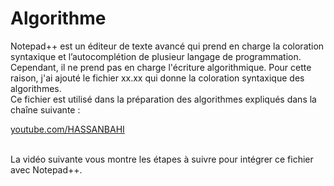 # Algorithme
Notepad++ est un éditeur de texte avancé qui prend en charge la coloration syntaxique et l’autocomplétion de plusieur langage de programmation. Cependant, il ne prend pas en charge l'écriture algorithmique. Pour cette raison, j'ai ajouté le fichier xx.xx qui donne la coloration syntaxique des algorithmes. <br>
Ce fichier est utilisé dans la préparation des algorithmes expliqués dans la chaîne suivante : <p><a href="youtube.com/HASSANBAHI">youtube.com/HASSANBAHI</a></p> <br>
La vidéo suivante vous montre les étapes à suivre pour intégrer ce fichier avec Notepad++.
